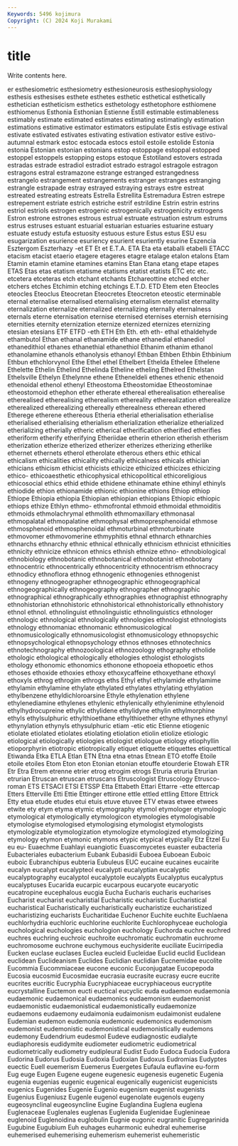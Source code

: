 ```yaml
---
Keywords: 5496 kojimura
Copyright: (C) 2024 Koji Murakami
---
```


# title

Write contents here.



er
esthesiometric esthesiometry esthesioneurosis esthesiophysiology esthesis esthesises esthete esthetes esthetic esthetical
esthetically esthetician estheticism esthetics esthetology esthetophore esthiomene esthiomenus Esthonia Esthonian
Estienne Estill estimable estimableness estimably estimate estimated estimates estimating estimatingly
estimation estimations estimative estimator estimators estipulate Estis estivage estival estivate
estivated estivates estivating estivation estivator estive estivo-autumnal estmark estoc estocada
estocs estoil estoile estolide Estonia estonia Estonian estonian estonians estop
estoppage estoppal estopped estoppel estoppels estopping estops estoque Estotiland estovers
estrada estradas estrade estradiol estradiot estrado estragol estragole estragon estragons
estral estramazone estrange estranged estrangedness estrangelo estrangement estrangements estranger estranges
estranging estrangle estrapade estray estrayed estraying estrays estre estreat estreated
estreating estreats Estrella Estrellita Estremadura Estren estrepe estrepement estriate estrich
estriche estrif estrildine Estrin estrin estrins estriol estriols estrogen estrogenic
estrogenically estrogenicity estrogens Estron estrone estrones estrous estrual estruate estruation
estrum estrums estrus estruses estuant estuarial estuarian estuaries estuarine estuary
estuate estudy estufa estuosity estuous esture Estus estus ESU esu
esugarization esurience esuriency esurient esuriently esurine Eszencia Esztergom Eszterhazy -et
ET Et et E.T.A. ETA Eta eta etaballi etabelli ETACC
etacism etacist etaerio etagere etageres etagre etalage etalon etalons Etam
Etamin etamin etamine etamines etamins Etan Etana etang etape etapes
ETAS Etas etas etatism etatisme etatisms etatist etatists ETC etc
etc. etcetera etceteras etch etchant etchants Etchareottine etched etcher etchers
etches Etchimin etching etchings E.T.D. ETD Etem eten Eteocles eteocles
Eteoclus Eteocretan Eteocretes Eteocreton eteostic eterminable eternal eternalise eternalised eternalising
eternalism eternalist eternality eternalization eternalize eternalized eternalizing eternally eternalness eternals
eterne eternisation eternise eternised eternises eternish eternising eternities eternity eternization
eternize eternized eternizes eternizing etesian etesians ETF ETFD -eth ETH
Eth Eth. eth eth- ethal ethaldehyde ethambutol Ethan ethanal ethanamide
ethane ethanedial ethanediol ethanedithiol ethanes ethanethial ethanethiol Ethanim ethanim ethanol
ethanolamine ethanols ethanolysis ethanoyl Ethban Ethben Ethbin Ethbinium Ethbun ethchlorvynol
Ethe Ethel ethel Ethelbert Ethelda Ethelee Ethelene Ethelette Ethelin Ethelind
Ethelinda Etheline etheling Ethelred Ethelstan Ethelsville Ethelyn Ethelynne ethene Etheneldeli
ethenes ethenic ethenoid ethenoidal ethenol ethenyl Etheostoma Etheostomidae Etheostominae etheostomoid
ethephon ether etherate ethereal etherealisation etherealise etherealised etherealising etherealism ethereality
etherealization etherealize etherealized etherealizing ethereally etherealness etherean ethered Etherege etherene
ethereous Etheria etherial etherialisation etherialise etherialised etherialising etherialism etherialization etherialize
etherialized etherializing etherially etheric etherical etherification etherified etherifies etheriform etherify
etherifying Etheriidae etherin etherion etherish etherism etherization etherize etherized etherizer
etherizes etherizing etherlike ethernet ethernets etherol etherolate etherous ethers ethic
ethical ethicalism ethicalities ethicality ethically ethicalness ethicals ethician ethicians ethicism
ethicist ethicists ethicize ethicized ethicizes ethicizing ethico- ethicoaesthetic ethicophysical ethicopolitical
ethicoreligious ethicosocial ethics ethid ethide ethidene ethinamate ethine ethinyl ethinyls
ethiodide ethion ethionamide ethionic ethionine ethions Ethiop ethiop Ethiope Ethiopia
ethiopia Ethiopian ethiopian ethiopians Ethiopic ethiopic ethiops ethize Ethlyn ethmo-
ethmofrontal ethmoid ethmoidal ethmoiditis ethmoids ethmolachrymal ethmolith ethmomaxillary ethmonasal ethmopalatal
ethmopalatine ethmophysal ethmopresphenoidal ethmose ethmosphenoid ethmosphenoidal ethmoturbinal ethmoturbinate ethmovomer ethmovomerine
ethmyphitis ethnal ethnarch ethnarchies ethnarchs ethnarchy ethnic ethnical ethnically ethnicism
ethnicist ethnicities ethnicity ethnicize ethnicon ethnics ethnish ethnize ethno- ethnobiological
ethnobiology ethnobotanic ethnobotanical ethnobotanist ethnobotany ethnocentric ethnocentrically ethnocentricity ethnocentrism ethnocracy
ethnodicy ethnoflora ethnog ethnogenic ethnogenies ethnogenist ethnogeny ethnogeographer ethnogeographic ethnogeographical
ethnogeographically ethnogeography ethnographer ethnographic ethnographical ethnographically ethnographies ethnographist ethnography ethnohistorian
ethnohistoric ethnohistorical ethnohistorically ethnohistory ethnol ethnol. ethnolinguist ethnolinguistic ethnolinguistics ethnologer
ethnologic ethnological ethnologically ethnologies ethnologist ethnologists ethnology ethnomaniac ethnomanic ethnomusicological
ethnomusicologically ethnomusicologist ethnomusicology ethnopsychic ethnopsychological ethnopsychology ethnos ethnoses ethnotechnics ethnotechnography
ethnozoological ethnozoology ethography etholide ethologic ethological ethologically ethologies ethologist ethologists
ethology ethonomic ethonomics ethonone ethopoeia ethopoetic ethos ethoses ethoxide ethoxies
ethoxy ethoxycaffeine ethoxyethane ethoxyl ethoxyls ethrog ethrogim ethrogs eths Ethyl
ethyl ethylamide ethylamime ethylamin ethylamine ethylate ethylated ethylates ethylating ethylation
ethylbenzene ethyldichloroarsine Ethyle ethylenation ethylene ethylenediamine ethylenes ethylenic ethylenically ethylenimine
ethylenoid ethylhydrocupreine ethylic ethylidene ethylidyne ethylin ethylmorphine ethyls ethylsulphuric ethylthioethane
ethylthioether ethyne ethynes ethynyl ethynylation ethynyls ethysulphuric etiam -etic etic
Etienne etiogenic etiolate etiolated etiolates etiolating etiolation etiolin etiolize etiologic
etiological etiologically etiologies etiologist etiologue etiology etiophyllin etioporphyrin etiotropic etiotropically
etiquet etiquette etiquettes etiquettical Etiwanda Etka ETLA Etlan ETN Etna
etna etnas Etnean ETO etoffe Etoile etoile etoiles Etom Eton
eton Etonian etonian etouffe etourderie Etowah ETR Etr Etra Etrem
etrenne etrier etrog etrogim etrogs Etruria etruria Etrurian etrurian Etruscan
etruscan etruscans Etruscologist Etruscology Etrusco-roman ETS ETSACI ETSI ETSSP Etta
Ettabeth Ettari Ettarre -ette ettercap Etters Etterville Etti Ettie Ettinger
ettirone ettle ettled ettling Ettore Ettrick Etty etua etude etudes
etui etuis etuve etuvee ETV etwas etwee etwees etwite ety
etym etyma etymic etymography etymol etymologer etymologic etymological etymologically etymologicon
etymologies etymologisable etymologise etymologised etymologising etymologist etymologists etymologizable etymologization etymologize
etymologized etymologizing etymology etymon etymonic etymons etypic etypical etypically Etz
Etzel Eu eu eu- Euaechme Euahlayi euangiotic Euascomycetes euaster eubacteria
Eubacteriales eubacterium Eubank Eubasidii Euboea Euboean Euboic euboic Eubranchipus eubteria
Eubuleus EUC eucaine eucaines eucairite eucalyn eucalypt eucalypteol eucalypti eucalyptian
eucalyptic eucalyptography eucalyptol eucalyptole eucalypts Eucalyptus eucalyptus eucalyptuses Eucarida eucarpic
eucarpous eucaryote eucaryotic eucatropine eucephalous eucgia Eucha Eucharis eucharis eucharises
Eucharist eucharist eucharistial Eucharistic eucharistic Eucharistical eucharistical Eucharistically eucharistically eucharistize
eucharistized eucharistizing eucharists Eucharitidae Euchenor Euchite euchite Euchlaena euchlorhydria euchloric
euchlorine euchlorite Euchlorophyceae euchologia euchological euchologies euchologion euchology Euchorda euchre
euchred euchres euchring euchroic euchroite euchromatic euchromatin euchrome euchromosome euchrone
euchymous euchysiderite euciliate Eucirripedia Eucken euclase euclases Euclea eucleid Eucleidae
Euclid euclid Euclidean euclidean Euclideanism Euclides Euclidian euclidian Eucnemidae eucolite
Eucommia Eucommiaceae eucone euconic Euconjugatae Eucopepoda Eucosia eucosmid Eucosmidae eucrasia
eucrasite eucrasy eucre eucrite eucrites eucritic Eucryphia Eucryphiaceae eucryphiaceous eucryptite
eucrystalline Euctemon eucti euctical eucyclic euda eudaemon eudaemonia eudaemonic eudaemonical
eudaemonics eudaemonism eudaemonist eudaemonistic eudaemonistical eudaemonistically eudaemonize eudaemons eudaemony eudaimonia
eudaimonism eudaimonist eudalene Eudemian eudemon eudemonia eudemonic eudemonics eudemonism eudemonist
eudemonistic eudemonistical eudemonistically eudemons eudemony Eudendrium eudesmol Eudeve eudiagnostic eudialyte
eudiaphoresis eudidymite eudiometer eudiometric eudiometrical eudiometrically eudiometry eudipleural Eudist Eudo
Eudoca Eudocia Eudora Eudorina Eudorus Eudosia Eudoxia Eudoxian Eudoxus Eudromias
Eudyptes euectic Euell euemerism Euemerus Euergetes Eufaula euflavine eu-form Eug
euge Eugen Eugene eugene eugenesic eugenesis eugenetic Eugenia eugenia eugenias
eugenic eugenical eugenically eugenicist eugenicists eugenics Eugenides Eugenie Eugenio eugenism
eugenist eugenists Eugenius Eugeniusz Eugenle eugenol eugenolate eugenols eugeny eugeosynclinal
eugeosyncline Eugine Euglandina Euglena euglena Euglenaceae Euglenales euglenas Euglenida Euglenidae
Euglenineae euglenoid Euglenoidina euglobulin Eugnie eugonic eugranitic Eugregarinida Eugubine Eugubium
Euh euhages euharmonic euhedral euhemerise euhemerised euhemerising euhemerism euhemerist euhemeristic
